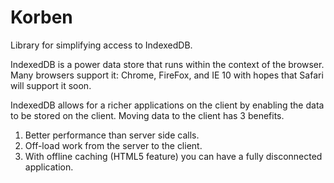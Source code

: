Korben
======

Library for simplifying access to IndexedDB.

IndexedDB is a power data store that runs within the context of the browser. Many browsers support it: Chrome, FireFox, and IE 10 with hopes that Safari will support it soon. 

IndexedDB allows for a richer applications on the client by enabling the data to be stored on the client. Moving data to the client has 3 benefits.
1. Better performance than server side calls.
2. Off-load work from the server to the client.
3. With offline caching (HTML5 feature) you can have a fully disconnected application.

